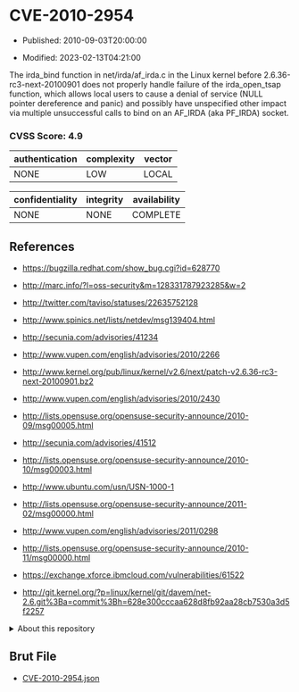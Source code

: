 # CVE-2010-2954

- Published: 2010-09-03T20:00:00

- Modified: 2023-02-13T04:21:00

The irda_bind function in net/irda/af_irda.c in the Linux kernel before 2.6.36-rc3-next-20100901 does not properly handle failure of the irda_open_tsap function, which allows local users to cause a denial of service (NULL pointer dereference and panic) and possibly have unspecified other impact via multiple unsuccessful calls to bind on an AF_IRDA (aka PF_IRDA) socket.

### CVSS Score: **4.9**

| authentication | complexity | vector |
| --- | --- | --- |
| NONE | LOW | LOCAL |

| confidentiality | integrity | availability |
| --- | --- | --- |
| NONE | NONE | COMPLETE |

## References

* https://bugzilla.redhat.com/show_bug.cgi?id=628770

* http://marc.info/?l=oss-security&m=128331787923285&w=2

* http://twitter.com/taviso/statuses/22635752128

* http://www.spinics.net/lists/netdev/msg139404.html

* http://secunia.com/advisories/41234

* http://www.vupen.com/english/advisories/2010/2266

* http://www.kernel.org/pub/linux/kernel/v2.6/next/patch-v2.6.36-rc3-next-20100901.bz2

* http://www.vupen.com/english/advisories/2010/2430

* http://lists.opensuse.org/opensuse-security-announce/2010-09/msg00005.html

* http://secunia.com/advisories/41512

* http://lists.opensuse.org/opensuse-security-announce/2010-10/msg00003.html

* http://www.ubuntu.com/usn/USN-1000-1

* http://lists.opensuse.org/opensuse-security-announce/2011-02/msg00000.html

* http://www.vupen.com/english/advisories/2011/0298

* http://lists.opensuse.org/opensuse-security-announce/2010-11/msg00000.html

* https://exchange.xforce.ibmcloud.com/vulnerabilities/61522

* http://git.kernel.org/?p=linux/kernel/git/davem/net-2.6.git%3Ba=commit%3Bh=628e300cccaa628d8fb92aa28cb7530a3d5f2257

<details>
<summary>About this repository</summary> 

  This repository is part of the project [Live Hack CVE](https://github.com/Live-Hack-CVE). Main website can be found [www.live-hack.org](https://www.live-hack.org) 
  
  Made by [Sn0wAlice](https://github.com/Sn0wAlice) for the people that care about security and need to have a feed of the latest CVEs. Hope you enjoy it, don't forget to star the repo and follow me on [Twitter](https://twitter.com/Sn0wAlice) and [Github](https://github.com/Sn0wAlice). And that is my [personnal website](https://www.alice-snow.me/)

  - [Home Page](https://github.com/Live-Hack-CVE)
  - [Framework](https://github.com/Live-Hack-CVE/cve-framework)
  - [CVE database](https://github.com/Live-Hack-CVE/full_database)
  - [Changelog](https://github.com/Live-Hack-CVE/Changelog)
</details>

## Brut File

* [CVE-2010-2954.json](https://raw.githubusercontent.com/Live-Hack-CVE/full_database/main/cves/2010/CVE-2010-2954.json)

